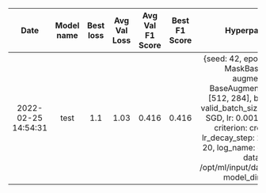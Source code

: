 | Date | Model name | Best loss | Avg Val Loss | Avg Val F1 Score | Best F1 Score | Hyperparameters |
|:--:|:---:|:---:|:---:|:---:|:---:|:---:|
|2022-02-25 14:54:31|test|1.1|1.03|0.416|0.416|{seed: 42, epochs: 2, dataset: MaskBaseDataset, augmentation: BaseAugmentation, resize: [512, 284], batch_size: 64, valid_batch_size: 64, optimizer: SGD, lr: 0.001, val_ratio: 0.2, criterion: cross_entropy, lr_decay_step: 20, log_interval: 20, log_name: exp, name: test, data_dir: /opt/ml/input/data/train/images, model_dir: ./model}|
